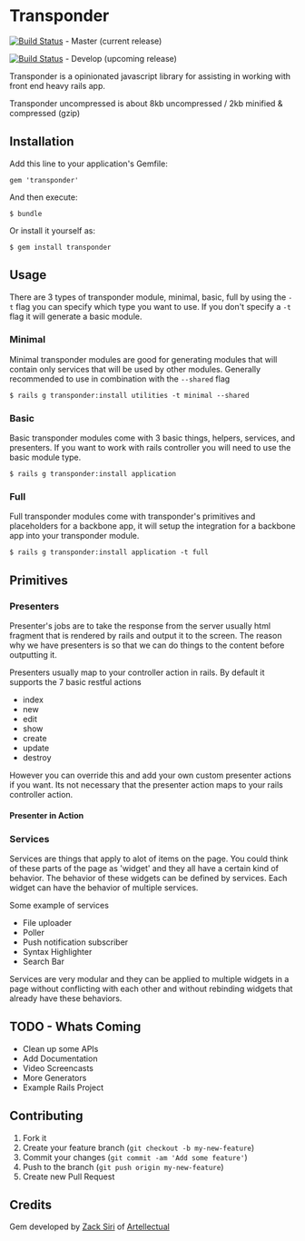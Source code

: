 # Transponder
[![Build Status](https://travis-ci.org/artellectual/transponder.png?branch=master)](https://travis-ci.org/artellectual/transponder) - Master (current release)

[![Build Status](https://travis-ci.org/artellectual/transponder.png?branch=develop)](https://travis-ci.org/artellectual/transponder) - Develop (upcoming release)

Transponder is a opinionated javascript library for assisting in working with front end heavy rails app.

Transponder uncompressed is about 8kb uncompressed / 2kb minified & compressed (gzip) 

## Installation

Add this line to your application's Gemfile:

    gem 'transponder'

And then execute:

    $ bundle

Or install it yourself as:

    $ gem install transponder

## Usage
There are 3 types of transponder module, minimal, basic, full by using the ```-t``` flag you can specify which type you want to use. If you don't specify a ```-t``` flag it will generate a basic module.

### Minimal
Minimal transponder modules are good for generating modules that will contain only services that will be used by other modules. Generally recommended to use in combination with the ```--shared``` flag

    $ rails g transponder:install utilities -t minimal --shared

### Basic
Basic transponder modules come with 3 basic things, helpers, services, and presenters. If you want to work with rails controller you will need to use the basic module type.

    $ rails g transponder:install application

### Full
Full transponder modules come with transponder's primitives and placeholders for a backbone app, it will setup the integration for a backbone app into your transponder module.

    $ rails g transponder:install application -t full

## Primitives

### Presenters
Presenter's jobs are to take the response from the server usually html fragment that is rendered by rails and output it to the screen. The reason why we have presenters is so that we can do things to the content before outputting it.

Presenters usually map to your controller action in rails. By default it supports the 7 basic restful actions 

+ index
+ new
+ edit
+ show
+ create
+ update
+ destroy

However you can override this and add your own custom presenter actions if you want. Its not necessary that the presenter action maps to your rails controller action.

#### Presenter in Action


### Services
Services are things that apply to alot of items on the page. You could think of these parts of the page as 'widget' and they all have a certain kind of behavior. The behavior of these widgets can be defined by services. Each widget can have the behavior of multiple services.

Some example of services

+ File uploader
+ Poller
+ Push notification subscriber
+ Syntax Highlighter
+ Search Bar

Services are very modular and they can be applied to multiple widgets in a page without conflicting with each other and without rebinding widgets that already have these behaviors.


## TODO - Whats Coming

  + Clean up some APIs
  + Add Documentation
  + Video Screencasts
  + More Generators
  + Example Rails Project

## Contributing

1. Fork it
2. Create your feature branch (`git checkout -b my-new-feature`)
3. Commit your changes (`git commit -am 'Add some feature'`)
4. Push to the branch (`git push origin my-new-feature`)
5. Create new Pull Request

## Credits
Gem developed by [Zack Siri](http://github.com/zacksiri) of [Artellectual](http://www.artellectual.com)

